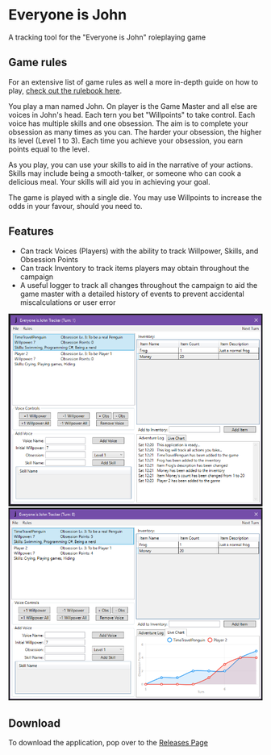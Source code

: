 # Everyone is John
 A tracking tool for the "Everyone is John" roleplaying game

## Game rules
For an extensive list of game rules as well a more in-depth guide on how to play, [check out the rulebook here](https://rulebook.io/games/everyone-is-john/rules/).

You play a man named John. On player is the Game Master and all else are voices in John's head.
Each tern you bet "Willpoints" to take control. Each voice has multiple skills and one obsession.
The aim is to complete your obsession as many times as you can. The harder your obsession, the higher its level (Level 1 to 3).
Each time you achieve your obsession, you earn points equal to the level.

As you play, you can use your skills to aid in the narrative of your actions. Skills may include being a smooth-talker, or someone who can cook a delicious meal. Your skills will aid you in achieving your goal.

The game is played with a single die. You may use Willpoints to increase the odds in your favour, should you need to.

## Features
- Can track Voices (Players) with the ability to track Willpower, Skills, and Obsession Points
- Can track Inventory to track items players may obtain throughout the campaign
- A useful logger to track all changes throughout the campaign to aid the game master with a detailed history of events to prevent accidental miscalculations or user error

![image of the application with logger](/ReadmeImages/image01.png)
![image of the application with graph](/ReadmeImages/image02.png)

## Download
To download the application, pop over to the [Releases Page](https://github.com/TimeTravelPenguin/Everyone-is-John-Tracker/releases)
